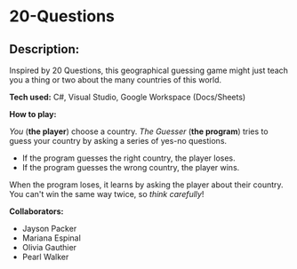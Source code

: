 # 20-Questions

## Description:

Inspired by 20 Questions, this geographical guessing game might just teach you a thing or two about the many countries of this world.

**Tech used:** C#, Visual Studio, Google Workspace (Docs/Sheets)

**How to play:** 

*You* (**the player**) choose a country. *The Guesser* (**the program**) tries to guess your country by asking a series of yes-no questions.
  - If the program guesses the right country, the player loses. 
  - If the program guesses the wrong country, the player wins.

When the program loses, it learns by asking the player about their country. You can't win the same way twice, so *think carefully*!

**Collaborators:**
  - Jayson Packer
  - Mariana Espinal
  - Olivia Gauthier
  - Pearl Walker